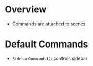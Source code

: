 # Overview

- Commands are attached to scenes

# Default Commands

- `SidebarCommands()`: controls sidebar
